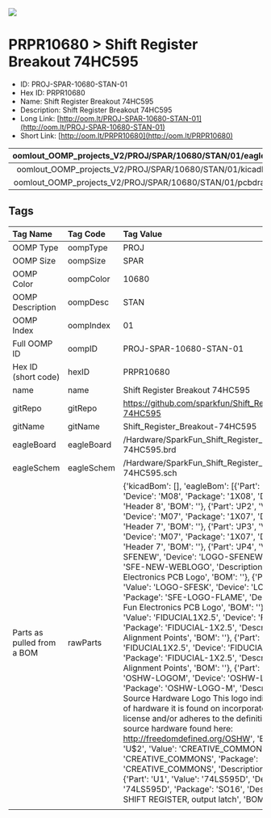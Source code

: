 


  
![][im]
# PRPR10680 > Shift Register Breakout 74HC595

- ID: PROJ-SPAR-10680-STAN-01
- Hex ID: PRPR10680
- Name: Shift Register Breakout 74HC595
- Description: Shift Register Breakout 74HC595
- Long Link: [http://oom.lt/PROJ-SPAR-10680-STAN-01](http://oom.lt/PROJ-SPAR-10680-STAN-01)
- Short Link: [http://oom.lt/PRPR10680](http://oom.lt/PRPR10680)
  

|oomlout_OOMP_projects_V2/PROJ/SPAR/10680/STAN/01/eagleImage.png|oomlout_OOMP_projects_V2/PROJ/SPAR/10680/STAN/01/eagleSchemImage.png|oomlout_OOMP_projects_V2/PROJ/SPAR/10680/STAN/01/kicadPcb3dFront.png|oomlout_OOMP_projects_V2/PROJ/SPAR/10680/STAN/01/kicadPcb3dBack.png|
| :---: | :---: | :---: | :---: |
|oomlout_OOMP_projects_V2/PROJ/SPAR/10680/STAN/01/kicadPcb3d.png|oomlout_OOMP_projects_V2/PROJ/SPAR/10680/STAN/01/bomBack.png|oomlout_OOMP_projects_V2/PROJ/SPAR/10680/STAN/01/bomFront.png|oomlout_OOMP_projects_V2/PROJ/SPAR/10680/STAN/01/pcbdraw.svg|
|oomlout_OOMP_projects_V2/PROJ/SPAR/10680/STAN/01/pcbdrawBack.svg||||

## Tags
  

|Tag Name|Tag Code|Tag Value|
| :--- | :--- | :--- |
|OOMP Type|oompType|PROJ|
|OOMP Size|oompSize|SPAR|
|OOMP Color|oompColor|10680|
|OOMP Description|oompDesc|STAN|
|OOMP Index|oompIndex|01|
|Full OOMP ID|oompID|PROJ-SPAR-10680-STAN-01|
|Hex ID (short code)|hexID|PRPR10680|
|name|name|Shift Register Breakout 74HC595|
|gitRepo|gitRepo|https://github.com/sparkfun/Shift_Register_Breakout-74HC595|
|gitName|gitName|Shift_Register_Breakout-74HC595|
|eagleBoard|eagleBoard|/Hardware/SparkFun_Shift_Register_Breakout-74HC595.brd|
|eagleSchem|eagleSchem|/Hardware/SparkFun_Shift_Register_Breakout-74HC595.sch|
|Parts as pulled from a BOM|rawParts|{'kicadBom': [], 'eagleBom': [{'Part': 'JP1', 'Value': '', 'Device': 'M08', 'Package': '1X08', 'Description': 'Header 8', 'BOM': ''}, {'Part': 'JP2', 'Value': '', 'Device': 'M07', 'Package': '1X07', 'Description': 'Header 7', 'BOM': ''}, {'Part': 'JP3', 'Value': '', 'Device': 'M07', 'Package': '1X07', 'Description': 'Header 7', 'BOM': ''}, {'Part': 'JP4', 'Value': 'LOGO-SFENEW', 'Device': 'LOGO-SFENEW', 'Package': 'SFE-NEW-WEBLOGO', 'Description': 'Spark Fun Electronics PCB Logo', 'BOM': ''}, {'Part': 'JP5', 'Value': 'LOGO-SFESK', 'Device': 'LOGO-SFESK', 'Package': 'SFE-LOGO-FLAME', 'Description': 'Spark Fun Electronics PCB Logo', 'BOM': ''}, {'Part': 'JP6', 'Value': 'FIDUCIAL1X2.5', 'Device': 'FIDUCIAL1X2.5', 'Package': 'FIDUCIAL-1X2.5', 'Description': 'Fiducial Alignment Points', 'BOM': ''}, {'Part': 'JP7', 'Value': 'FIDUCIAL1X2.5', 'Device': 'FIDUCIAL1X2.5', 'Package': 'FIDUCIAL-1X2.5', 'Description': 'Fiducial Alignment Points', 'BOM': ''}, {'Part': 'U$1', 'Value': 'OSHW-LOGOM', 'Device': 'OSHW-LOGOM', 'Package': 'OSHW-LOGO-M', 'Description': 'Open Source Hardware Logo This logo indicates the piece of hardware it is found on incorporates a OSHW license and/or adheres to the definition of open source hardware found here: http://freedomdefined.org/OSHW', 'BOM': ''}, {'Part': 'U$2', 'Value': 'CREATIVE_COMMONS', 'Device': 'CREATIVE_COMMONS', 'Package': 'CREATIVE_COMMONS', 'Description': '', 'BOM': ''}, {'Part': 'U1', 'Value': '74LS595D', 'Device': '74LS595D', 'Package': 'SO16', 'Description': '8-bit SHIFT REGISTER, output latch', 'BOM': ''}]}|
||||



[im]: PROJ/SPAR/10680/STAN/01/kicadPcb3d_450.png
